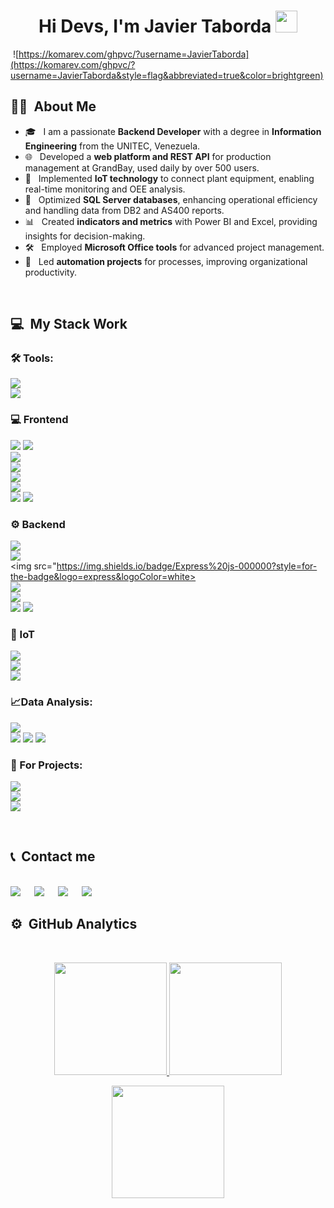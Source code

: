 <h1 align="center">Hi Devs, I'm Javier Taborda <img src="https://media.giphy.com/media/hvRJCLFzcasrR4ia7z/giphy.gif" width="35"></h1>

&nbsp;![https://komarev.com/ghpvc/?username=JavierTaborda](https://komarev.com/ghpvc/?username=JavierTaborda&style=flag&abbreviated=true&color=brightgreen)
## 👩‍💻 &nbsp;About Me  

- 🎓 &nbsp; I am a passionate **Backend Developer** with a degree in **Information Engineering** from the UNITEC, Venezuela.
- 🌐 &nbsp; Developed a **web platform and REST API** for production management at GrandBay, used daily by over 500 users.
- 🤖 &nbsp;  Implemented **IoT technology** to connect plant equipment, enabling real-time monitoring and OEE analysis.
- 💾 &nbsp;  Optimized **SQL Server databases**, enhancing operational efficiency and handling data from DB2 and AS400 reports.
- 📊 &nbsp; Created **indicators and metrics** with Power BI and Excel, providing insights for decision-making.
- 🛠️ &nbsp; Employed **Microsoft Office tools** for advanced project management.
- 🚀 &nbsp; Led **automation projects** for processes, improving organizational productivity.

<br>

## 💻 &nbsp;My Stack Work 

### 🛠️ Tools:
<img src="https://img.shields.io/badge/VSCode-0078D4?style=for-the-badge&logo=visual%20studio%20code&logoColor=white"></img>	
<img src="https://img.shields.io/badge/Visual_Studio-5C2D91?style=for-the-badge&logo=visual%20studio&logoColor=white"></img>
### 💻 Frontend
<img src="https://img.shields.io/badge/React-20232A?style=for-the-badge&logo=react&logoColor=61DAFB"></img>	
<img src="https://img.shields.io/badge/Blazor-512BD4?style=for-the-badge&logo=blazor&logoColor=white"></img>	
<img src="https://img.shields.io/badge/React_Native-20232A?style=for-the-badge&logo=react&logoColor=61DAFB"></img>	
<img src="https://img.shields.io/badge/Expo-1B1F23?style=for-the-badge&logo=expo&logoColor=white"></img>	
<img src="https://img.shields.io/badge/Bootstrap-563D7C?style=for-the-badge&logo=bootstrap&logoColor=white"></img>	
<img src="https://img.shields.io/badge/CSS3-1572B6?style=for-the-badge&logo=css3&logoColor=white"></img>	
<img src="https://img.shields.io/badge/HTML5-E34F26?style=for-the-badge&logo=html5&logoColor=white"></img>
<img src="https://img.shields.io/badge/JavaScript-323330?style=for-the-badge&logo=javascript&logoColor=F7DF1E"></img>	
### ⚙️ Backend
<img src="https://img.shields.io/badge/.NET-512BD4?style=for-the-badge&logo=dotnet&logoColor=white"></img>	
<img src="https://img.shields.io/badge/C%23-239120?style=for-the-badge&logo=csharp&logoColor=white"></img>	
<img src="https://img.shields.io/badge/Express%20js-000000?style=for-the-badge&logo=express&logoColor=white></img>	
<img src="https://img.shields.io/badge/Postman-FF6C37?style=for-the-badge&logo=Postman&logoColor=white"></img>	
<img src="https://img.shields.io/badge/Swagger-85EA2D?style=for-the-badge&logo=Swagger&logoColor=white"></img>	
<img src="https://img.shields.io/badge/JWT-000000?style=for-the-badge&logo=JSON%20web%20tokens&logoColor=white"></img>
<img src="https://img.shields.io/badge/Microsoft%20SQL%20Server-CC2927?style=for-the-badge&logo=microsoft%20sql%20server&logoColor=white"></img>
### 🤖 IoT
<img src="https://img.shields.io/badge/Raspberry%20Pi-A22846?style=for-the-badge&logo=Raspberry%20Pi&logoColor=white"></img>	
<img src="https://img.shields.io/badge/Arduino_IDE-00979D?style=for-the-badge&logo=arduino&logoColor=white"></img>	
<img src="https://img.shields.io/badge/Node--Red-8F0000?style=for-the-badge&logo=nodered&logoColor=white"></img>	
### 📈Data Analysis:
<img src="https://img.shields.io/badge/PowerBI-F2C811?style=for-the-badge&logo=Power%20BI&logoColor=white"></img>		
<img src="https://img.shields.io/badge/Microsoft_Excel-217346?style=for-the-badge&logo=microsoft-excel&logoColor=white"></img>
<img src="https://img.shields.io/badge/Microsoft%20SQL%20Server-CC2927?style=for-the-badge&logo=microsoft%20sql%20server&logoColor=white"></img>
<img src="https://img.shields.io/badge/Microsoft_SharePoint-0078D4?style=for-the-badge&logo=microsoft-sharepoint&logoColor=white"></img>
### 📝 For Projects:
<img src="https://img.shields.io/badge/Microsoft_PowerPoint-B7472A?style=for-the-badge&logo=microsoft-powerpoint&logoColor=white"></img>	
<img src="https://img.shields.io/badge/Microsoft_Teams-6264A7?style=for-the-badge&logo=microsoft-teams&logoColor=whi"></img>	
<img src="https://img.shields.io/badge/Udemy-EC5252?style=for-the-badge&logo=Udemy&logoColor=white"></img>

<br>

## 📞 &nbsp;Contact me
  <br>	
    <a target="_blank" href="https://www.linkedin.com/in/javier-taborda-developer/">
      <img src="https://img.shields.io/badge/-LinkedIn-0077B5?style=for-the-badge&logo=Linkedin&logoColor=white"></img></a>
        &emsp;
    <a target="_blank" href="mailto:javiert.develop@gmail.com">
    <img src="https://img.shields.io/badge/-Gmail-D14836?style=for-the-badge&logo=Gmail&logoColor=white"></img></a>
        &emsp;
    <a target="_blank" href="https://wa.me/+584144334816">
    <img src="https://img.shields.io/badge/WhatsApp-25D366?style=for-the-badge&logo=whatsapp&logoColor=white"></img></a>
        &emsp;
   <a target="_blank" href="https://strava.app.link/NuF3aw2qlKb">
   <img src="https://img.shields.io/badge/Strava-FC4C02?style=for-the-badge&logo=strava&logoColor=white"></img></a>
        &emsp;
<br>

## ⚙️ &nbsp;GitHub Analytics
<br>
<p align="center">


  <a href="https://github.com/JavierTaborda">
    <img height="180em" src="https://github-readme-stats-eight-theta.vercel.app/api?username=JavierTaborda&show_icons=true&theme=chartreuse-dark&include_all_commits=true&count_private=true"/>
  </a>
  <a href="https://github.com/JavierTaborda">
    <img height="180em" src="https://github-readme-stats-eight-theta.vercel.app/api/top-langs/?username=JavierTaborda&layout=compact&langs_count=8&theme=chartreuse-dark"/>
  </a>
</p>

<p align="center">
  <img height="180em" src="https://github-readme-streak-stats.herokuapp.com/?user=JavierTaborda&theme=chartreuse-dark&hide_border=true"/>
</p>
